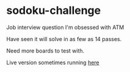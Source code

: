 # sodoku-challenge
Job interview question I'm obsessed with ATM

Have seen it will solve in as few as 14 passes.

Need more boards to test with.

Live version sometimes running [here](http://707foley.com:8880/)
